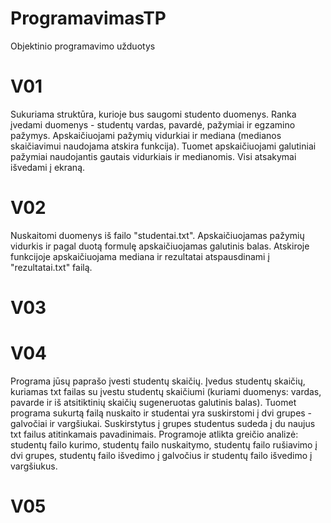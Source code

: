 # ProgramavimasTP
Objektinio programavimo užduotys
# V01
Sukuriama struktūra, kurioje bus saugomi studento duomenys. Ranka įvedami duomenys - studentų vardas, pavardė, pažymiai ir egzamino pažymys. 
Apskaičiuojami pažymių vidurkiai ir mediana (medianos skaičiavimui naudojama atskira funkcija). Tuomet apskaičiuojami  galutiniai pažymiai naudojantis gautais vidurkiais ir medianomis. Visi atsakymai išvedami į ekraną.
# V02
Nuskaitomi duomenys iš failo "studentai.txt". Apskaičiuojamas pažymių vidurkis ir pagal duotą formulę apskaičiuojamas galutinis balas. Atskiroje funkcijoje apskaičiuojama mediana ir rezultatai atspausdinami į "rezultatai.txt" failą.
# V03

# V04
Programa jūsų paprašo įvesti studentų skaičių. Įvedus studentų skaičių, kuriamas txt failas su įvestu studentų skaičiumi (kuriami duomenys: vardas, pavarde ir iš atsitiktinių skaičių sugeneruotas galutinis balas). Tuomet programa sukurtą failą nuskaito ir studentai yra suskirstomi į dvi grupes - galvočiai ir vargšiukai. Suskirstytus į grupes studentus sudeda į du naujus txt failus atitinkamais pavadinimais. Programoje atlikta greičio analizė: studentų failo kurimo, studentų failo nuskaitymo, studentų failo rušiavimo į dvi grupes, studentų failo išvedimo į galvočius ir studentų failo išvedimo į vargšiukus.

# V05


